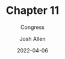 ---
author: Josh Allen
date: "2022-04-06"
date_end: "2022-04-07"
draft: false
event: Pols 1101
featured: 
layout: single
links:
- icon: door-open
  icon_pack: fas
  name: Class 1
  url: "slides/Congress/congress.html"
- icon: door-open
  icon_pack: fas
  name: Class 2
  url: "slides/Congress/congress_tues.html"
show_post_time: false
subtitle: Congress
title: Chapter 11
---